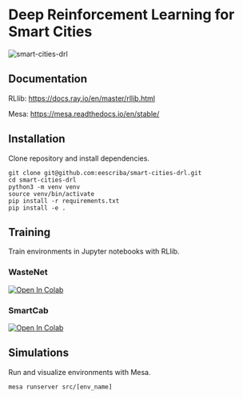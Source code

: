 # Deep Reinforcement Learning for Smart Cities

![smart-cities-drl](assets/wastenet-routes.png)

## Documentation

RLlib: https://docs.ray.io/en/master/rllib.html

Mesa: https://mesa.readthedocs.io/en/stable/


## Installation

Clone repository and install dependencies.

```
git clone git@github.com:eescriba/smart-cities-drl.git
cd smart-cities-drl
python3 -m venv venv
source venv/bin/activate
pip install -r requirements.txt
pip install -e .
```

## Training

Train environments in Jupyter notebooks with RLlib.

### WasteNet
[![Open In Colab](https://colab.research.google.com/assets/colab-badge.svg)](https://colab.research.google.com/github/eescriba/smart-cities-drl/blob/master/notebooks/wastenet.ipynb)

### SmartCab
[![Open In Colab](https://colab.research.google.com/assets/colab-badge.svg)](https://colab.research.google.com/github/eescriba/smart-cities-drl/blob/master/notebooks/smartcab.ipynb)



## Simulations

Run and visualize environments with Mesa.
```
mesa runserver src/[env_name]
```